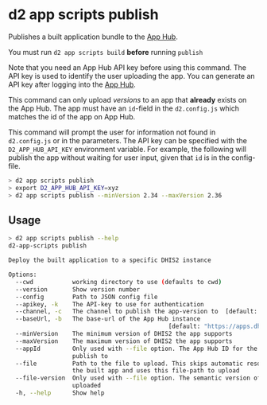 # d2 app scripts publish

Publishes a built application bundle to the [App Hub](https://apps.dhis2.org/).

You must run `d2 app scripts build` **before** running `publish`

Note that you need an App Hub API key before using this command. The API key is used to identify the user uploading the app. You can generate an API key after logging into the [App Hub](https://apps.dhis2.org/).

This command can only upload _versions_ to an app that **already** exists on the App Hub. The app must have an `id`-field in the `d2.config.js` which matches the id of the app on App Hub.

This command will prompt the user for information not found in `d2.config.js` or in the parameters. The API key can be specified with the `D2_APP_HUB_API_KEY` environment variable. For example, the following will publish the app without waiting for user input, given that `id` is in the config-file.

```sh
> d2 app scripts publish
> export D2_APP_HUB_API_KEY=xyz
> d2 app scripts publish --minVersion 2.34 --maxVersion 2.36
```

## Usage

```sh
> d2 app scripts publish --help
d2-app-scripts publish

Deploy the built application to a specific DHIS2 instance

Options:
  --cwd           working directory to use (defaults to cwd)
  --version       Show version number                                  [boolean]
  --config        Path to JSON config file
  --apikey, -k    The API-key to use for authentication                 [string]
  --channel, -c   The channel to publish the app-version to  [default: "stable"]
  --baseUrl, -b   The base-url of the App Hub instance
                                             [default: "https://apps.dhis2.org"]
  --minVersion    The minimum version of DHIS2 the app supports         [string]
  --maxVersion    The maximum version of DHIS2 the app supports         [string]
  --appId         Only used with --file option. The App Hub ID for the App to
                  publish to                                            [string]
  --file          Path to the file to upload. This skips automatic resolution of
                  the built app and uses this file-path to upload
  --file-version  Only used with --file option. The semantic version of the app
                  uploaded                                              [string]
  -h, --help      Show help                                            [boolean]
```
